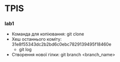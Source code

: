 # TPIS
### lab1
- Команда для копіювання: git clone
- Хеш останнього коміту: 31e8f55343dc2b2bd6c0ebc7829139495f18460e 
    - git log
- Створення нової гілки: git branch <branch_name>
